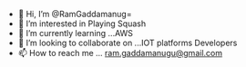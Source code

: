 - 👋 Hi, I’m @RamGaddamanug=
- 👀 I’m interested in Playing Squash
- 🌱 I’m currently learning ...AWS
- 💞️ I’m looking to collaborate on ...IOT platforms Developers
- 📫 How to reach me ... ram.gaddamanugu@gmail.com

<!---
RamGaddamanugu/RamGaddamanugu is a ✨ special ✨ repository because its `README.md` (this file) appears on your GitHub profile.
You can click the Preview link to take a look at your changes.
--->
